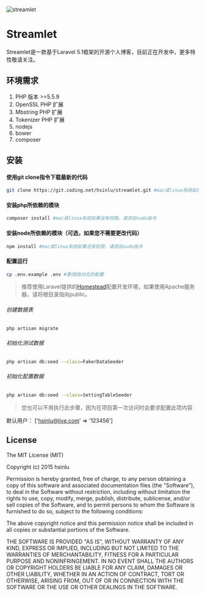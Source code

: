 ![streamlet](https://dn-coding-net-production-static.qbox.me/2f906fe6-a1bd-49bf-9662-cec3e9c80a7b.png)

# Streamlet

Streamlet是一款基于Laravel 5.1框架的开源个人博客，目前正在开发中，更多特性敬请关注。

## 环境需求
1. PHP 版本 >=5.5.9
2. OpenSSL PHP 扩展
3. Mbstring PHP 扩展
4. Tokenizer PHP 扩展
5. nodejs
6. bower
7. composer

## 安装

#### 使用git clone指令下载最新的代码
```bash
git clone https://git.coding.net/hsinlu/streamlet.git #mac或linux系统如果没有权限，请添加sudo指令
```

#### 安装php所依赖的模块
```bash
composer install #mac或linux系统如果没有权限，请添加sudo指令
```

#### 安装node所依赖的模块（可选，如果您不需要更改代码）
```bash
npm install #mac或linux系统如果没有权限，请添加sudo指令
```

#### 配置运行
```bash
cp .env.example .env #更改DB对应的配置
```
> 推荐使用Laravel提供的[Homestead](http://laravel.com/docs/5.1/homestead)配置开发环境，如果使用Apache服务器，请将根目录指向public。

###### 创建数据表
```bash
php artisan migrate
```

###### 初始化测试数据
```bash
php artisan db:seed --class=FakerDataSeeder
```

###### 初始化配置数据
```bash
php artisan db:seed --class=SettingTableSeeder
```
> 您也可以不用执行此步骤，因为在项目第一次访问时会要求配置此项内容

默认用户： ['hsinlu@live.com' => '123456']  

## License
The MIT License (MIT)

Copyright (c) 2015 hsinlu

Permission is hereby granted, free of charge, to any person obtaining a copy of
this software and associated documentation files (the "Software"), to deal in
the Software without restriction, including without limitation the rights to
use, copy, modify, merge, publish, distribute, sublicense, and/or sell copies of
the Software, and to permit persons to whom the Software is furnished to do so,
subject to the following conditions:

The above copyright notice and this permission notice shall be included in all
copies or substantial portions of the Software.

THE SOFTWARE IS PROVIDED "AS IS", WITHOUT WARRANTY OF ANY KIND, EXPRESS OR
IMPLIED, INCLUDING BUT NOT LIMITED TO THE WARRANTIES OF MERCHANTABILITY, FITNESS
FOR A PARTICULAR PURPOSE AND NONINFRINGEMENT. IN NO EVENT SHALL THE AUTHORS OR
COPYRIGHT HOLDERS BE LIABLE FOR ANY CLAIM, DAMAGES OR OTHER LIABILITY, WHETHER
IN AN ACTION OF CONTRACT, TORT OR OTHERWISE, ARISING FROM, OUT OF OR IN
CONNECTION WITH THE SOFTWARE OR THE USE OR OTHER DEALINGS IN THE SOFTWARE.